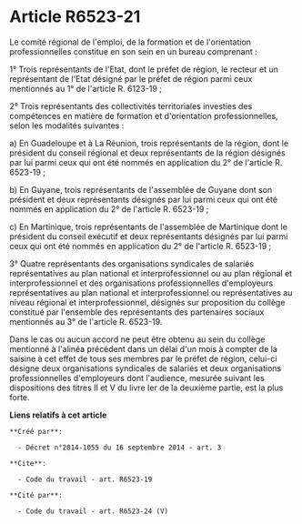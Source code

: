 # Article R6523-21

Le comité régional de l'emploi, de la formation et de l'orientation professionnelles constitue en son sein en un bureau
comprenant : 

1° Trois représentants de l'Etat, dont le préfet de région, le recteur et un représentant de l'Etat désigné par le préfet de
région parmi ceux mentionnés au 1° de l'article R. 6123-19 ; 

2° Trois représentants des collectivités territoriales investies des compétences en matière de formation et d'orientation
professionnelles, selon les modalités suivantes : 

a) En Guadeloupe et à La Réunion, trois représentants de la région, dont le président du conseil régional et deux
représentants de la région désignés par lui parmi ceux qui ont été nommés en application du 2° de l'article R. 6523-19 ; 

b) En Guyane, trois représentants de l'assemblée de Guyane dont son président et deux représentants désignés par lui parmi
ceux qui ont été nommés en application du 2° de l'article R. 6523-19 ; 

c) En Martinique, trois représentants de l'assemblée de Martinique dont le président du conseil exécutif et deux
représentants désignés par lui parmi ceux qui ont été nommés en application du 2° de l'article R. 6523-19 ; 

3° Quatre représentants des organisations syndicales de salariés représentatives au plan national et interprofessionnel ou au
plan régional et interprofessionnel et des organisations professionnelles d'employeurs représentatives au plan national et
interprofessionnel ou représentatives au niveau régional et interprofessionnel, désignés sur proposition du collège constitué
par l'ensemble des représentants des partenaires sociaux mentionnés au 3° de l'article R. 6523-19. 

Dans le cas ou aucun accord ne peut être obtenu au sein du collège mentionné à l'alinéa précédent dans un délai d'un mois à
compter de la saisine à cet effet de tous ses membres par le préfet de région, celui-ci désigne deux organisations syndicales
de salariés et deux organisations professionnelles d'employeurs dont l'audience, mesurée suivant les dispositions des titres
II et V du livre Ier de la deuxième partie, est la plus forte.

**Liens relatifs à cet article**

	**Créé par**:

	  - Décret n°2014-1055 du 16 septembre 2014 - art. 3

	**Cite**:

	  - Code du travail - art. R6523-19

	**Cité par**:

	  - Code du travail - art. R6523-24 (V)
